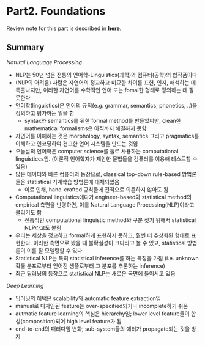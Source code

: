 # Part2. Foundations

Review note for this part is described in [**here**](https://1drv.ms/w/s!AllPqyV9kKUrwAIs7ECAalYKx7Ps).

## Summary

_Natural Language Processing_

* NLP는 50년 넘은 전통의 언어학-Linguistics(과학)와 컴퓨터(공학)의 합작품이다
* (NLP의 어려움) 사람은 자연어의 정교하고 미묘한 차이를 표현, 인지, 해석하는 데 특출나지만, 이러한 자연어를 수학적인 언어 또는 fomal한 형태로 정의하는 데 잘 못한다
* 언어학(linguistics)은 언어의 규칙(e.g. grammar, semantics, phonetics, ..)을 정의하고 평가하는 일을 함
   * syntax와 semantics를 위한 formal method를 만들었찌만, clean한 mathematical formalisms은 아직까지 해결하지 못함
* 자연어를 이해하는 것은 morphology, syntax, semantics 그리고 pragmatics를 이해하고 인코딩하여 견고한 언어 시스템을 만드는 것임
* 오늘날의 언어학은 computer science를 툴로 사용하는 computational linguisticcs임. (이론적 언어학자가 제안한 문법들을 컴퓨터를 이용해 테스트할 수 있음)
* 많은 데이터와 빠른 컴퓨터의 등장으로, classical top-down rule-based 방법론들은 statistical 기계학습 방법론에 대체되었음
   * 이로 인해, hand-crafted 규칙들에 전적으로 의존하지 않아도 됨 
* Computational linguistics에다가 engineer-based와 statistical method의 empirical 측면을 반영하면, 이를 Natural Language Processing(NLP)이라고 불리기도 함
   * 전통적인 computational linguistic method와 구분 짓기 위해서 statistical NLP라고도 불림
* 우리는 세상을 정교하고 formal하게 표현하지 못하고, 훨씬 더 추상화된 형태로 표현한다. 이러한 측면으로 봤을 때 불확실성이 크다라고 볼 수 있고, statistical 방법론이 이를 잘 모델링할 수 있다
* Statistical NLP는 특히 statistical inference를 하는 특징을 가짐 (i.e. unknown 확률 분포로부터 얻어진 샘플로부터 그 분포를 추론하는 inference)
* 최근 딥러닝의 등장으로 statistical NLP는 새로운 국면에 들어서고 있음

_Deep Learning_

* 딥러닝의 혜택은 scalability와 automatic feature extraction임
* manual로 디자인된 feature는 over-specified되거나 incomplete하기 쉬움
* autmatic feature learning의 핵심은 hierarchy임; lower level feature들이 합성(composition)되어 high level feature가 됨
* end-to-end의 패러다임 변화; sub-system들의 에러가 propagate되는 것을 방지


